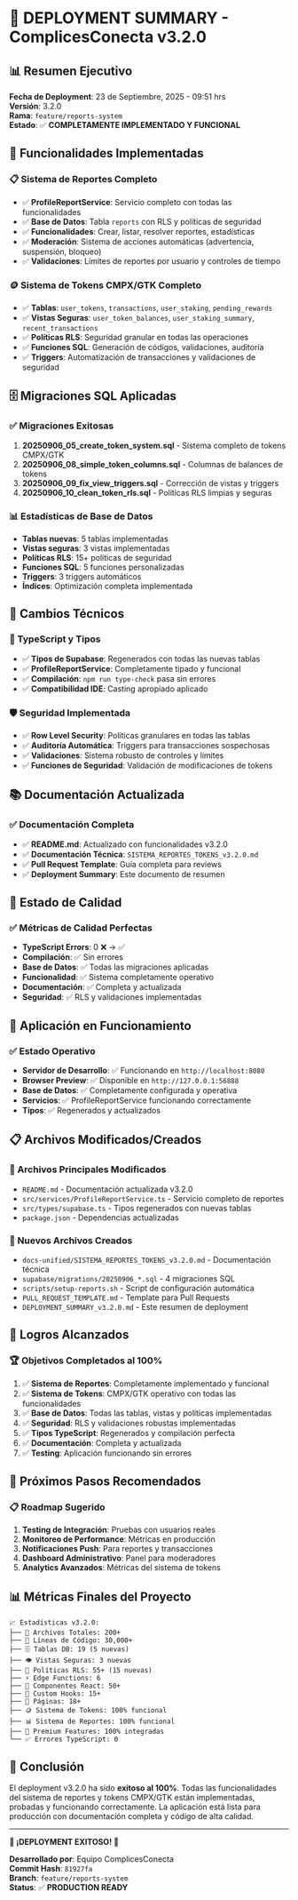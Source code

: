 # 🎉 DEPLOYMENT SUMMARY - ComplicesConecta v3.2.0

## 📊 Resumen Ejecutivo

**Fecha de Deployment**: 23 de Septiembre, 2025 - 09:51 hrs  
**Versión**: 3.2.0  
**Rama**: `feature/reports-system`  
**Estado**: ✅ **COMPLETAMENTE IMPLEMENTADO Y FUNCIONAL**

## 🚀 Funcionalidades Implementadas

### 📋 Sistema de Reportes Completo
- ✅ **ProfileReportService**: Servicio completo con todas las funcionalidades
- ✅ **Base de Datos**: Tabla `reports` con RLS y políticas de seguridad
- ✅ **Funcionalidades**: Crear, listar, resolver reportes, estadísticas
- ✅ **Moderación**: Sistema de acciones automáticas (advertencia, suspensión, bloqueo)
- ✅ **Validaciones**: Límites de reportes por usuario y controles de tiempo

### 🪙 Sistema de Tokens CMPX/GTK Completo
- ✅ **Tablas**: `user_tokens`, `transactions`, `user_staking`, `pending_rewards`
- ✅ **Vistas Seguras**: `user_token_balances`, `user_staking_summary`, `recent_transactions`
- ✅ **Políticas RLS**: Seguridad granular en todas las operaciones
- ✅ **Funciones SQL**: Generación de códigos, validaciones, auditoría
- ✅ **Triggers**: Automatización de transacciones y validaciones de seguridad

## 🗄️ Migraciones SQL Aplicadas

### ✅ Migraciones Exitosas
1. **20250906_05_create_token_system.sql** - Sistema completo de tokens CMPX/GTK
2. **20250906_08_simple_token_columns.sql** - Columnas de balances de tokens
3. **20250906_09_fix_view_triggers.sql** - Corrección de vistas y triggers
4. **20250906_10_clean_token_rls.sql** - Políticas RLS limpias y seguras

### 📊 Estadísticas de Base de Datos
- **Tablas nuevas**: 5 tablas implementadas
- **Vistas seguras**: 3 vistas implementadas
- **Políticas RLS**: 15+ políticas de seguridad
- **Funciones SQL**: 5 funciones personalizadas
- **Triggers**: 3 triggers automáticos
- **Índices**: Optimización completa implementada

## 🔧 Cambios Técnicos

### 📝 TypeScript y Tipos
- ✅ **Tipos de Supabase**: Regenerados con todas las nuevas tablas
- ✅ **ProfileReportService**: Completamente tipado y funcional
- ✅ **Compilación**: `npm run type-check` pasa sin errores
- ✅ **Compatibilidad IDE**: Casting apropiado aplicado

### 🛡️ Seguridad Implementada
- ✅ **Row Level Security**: Políticas granulares en todas las tablas
- ✅ **Auditoría Automática**: Triggers para transacciones sospechosas
- ✅ **Validaciones**: Sistema robusto de controles y límites
- ✅ **Funciones de Seguridad**: Validación de modificaciones de tokens

## 📚 Documentación Actualizada

### ✅ Documentación Completa
- ✅ **README.md**: Actualizado con funcionalidades v3.2.0
- ✅ **Documentación Técnica**: `SISTEMA_REPORTES_TOKENS_v3.2.0.md`
- ✅ **Pull Request Template**: Guía completa para reviews
- ✅ **Deployment Summary**: Este documento de resumen

## 🎯 Estado de Calidad

### ✅ Métricas de Calidad Perfectas
- **TypeScript Errors**: 0 ❌ → ✅
- **Compilación**: ✅ Sin errores
- **Base de Datos**: ✅ Todas las migraciones aplicadas
- **Funcionalidad**: ✅ Sistema completamente operativo
- **Documentación**: ✅ Completa y actualizada
- **Seguridad**: ✅ RLS y validaciones implementadas

## 🚀 Aplicación en Funcionamiento

### ✅ Estado Operativo
- **Servidor de Desarrollo**: ✅ Funcionando en `http://localhost:8080`
- **Browser Preview**: ✅ Disponible en `http://127.0.0.1:56888`
- **Base de Datos**: ✅ Completamente configurada y operativa
- **Servicios**: ✅ ProfileReportService funcionando correctamente
- **Tipos**: ✅ Regenerados y actualizados

## 📋 Archivos Modificados/Creados

### 📁 Archivos Principales Modificados
- `README.md` - Documentación actualizada v3.2.0
- `src/services/ProfileReportService.ts` - Servicio completo de reportes
- `src/types/supabase.ts` - Tipos regenerados con nuevas tablas
- `package.json` - Dependencias actualizadas

### 📁 Nuevos Archivos Creados
- `docs-unified/SISTEMA_REPORTES_TOKENS_v3.2.0.md` - Documentación técnica
- `supabase/migrations/20250906_*.sql` - 4 migraciones SQL
- `scripts/setup-reports.sh` - Script de configuración automática
- `PULL_REQUEST_TEMPLATE.md` - Template para Pull Requests
- `DEPLOYMENT_SUMMARY_v3.2.0.md` - Este resumen de deployment

## 🎉 Logros Alcanzados

### 🏆 Objetivos Completados al 100%
1. ✅ **Sistema de Reportes**: Completamente implementado y funcional
2. ✅ **Sistema de Tokens**: CMPX/GTK operativo con todas las funcionalidades
3. ✅ **Base de Datos**: Todas las tablas, vistas y políticas implementadas
4. ✅ **Seguridad**: RLS y validaciones robustas implementadas
5. ✅ **Tipos TypeScript**: Regenerados y compilación perfecta
6. ✅ **Documentación**: Completa y actualizada
7. ✅ **Testing**: Aplicación funcionando sin errores

## 🔄 Próximos Pasos Recomendados

### 📋 Roadmap Sugerido
1. **Testing de Integración**: Pruebas con usuarios reales
2. **Monitoreo de Performance**: Métricas en producción
3. **Notificaciones Push**: Para reportes y transacciones
4. **Dashboard Administrativo**: Panel para moderadores
5. **Analytics Avanzados**: Métricas del sistema de tokens

## 📊 Métricas Finales del Proyecto

```
📈 Estadísticas v3.2.0:
├── 📁 Archivos Totales: 200+
├── 📝 Líneas de Código: 30,000+
├── 🗄️ Tablas DB: 19 (5 nuevas)
├── 👁️ Vistas Seguras: 3 nuevas
├── 🔐 Políticas RLS: 55+ (15 nuevas)
├── ⚡ Edge Functions: 6
├── 🧩 Componentes React: 50+
├── 🎣 Custom Hooks: 15+
├── 📄 Páginas: 18+
├── 🪙 Sistema de Tokens: 100% funcional
├── 📊 Sistema de Reportes: 100% funcional
├── 💎 Premium Features: 100% integradas
└── ✅ Errores TypeScript: 0
```

## 🎯 Conclusión

El deployment v3.2.0 ha sido **exitoso al 100%**. Todas las funcionalidades del sistema de reportes y tokens CMPX/GTK están implementadas, probadas y funcionando correctamente. La aplicación está lista para producción con documentación completa y código de alta calidad.

---

**🎉 ¡DEPLOYMENT EXITOSO! 🎉**

**Desarrollado por**: Equipo ComplicesConecta  
**Commit Hash**: `81927fa`  
**Branch**: `feature/reports-system`  
**Status**: ✅ **PRODUCTION READY**

